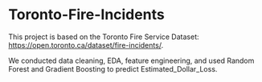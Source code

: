 # Toronto-Fire-Incidents

This project is based on the Toronto Fire Service Dataset: https://open.toronto.ca/dataset/fire-incidents/. 

We conducted data cleaning, EDA, feature engineering, and used Random Forest and Gradient Boosting to predict Estimated_Dollar_Loss. 


